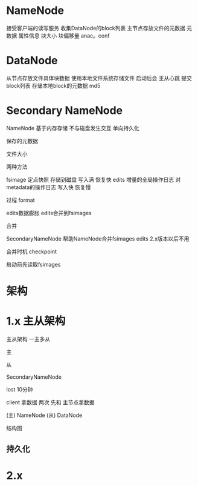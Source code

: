 


# NameNode

接受客户端的读写服务
收集DataNode的block列表
主节点存放文件的元数据 
元数据 属性信息 块大小 块偏移量  anac。conf

# DataNode

从节点存放文件具体块数据
使用本地文件系统存储文件
启动后会 主从心跳 提交block列表
存储本地block的元数据  md5 

# Secondary NameNode

NameNode 基于内存存储  不与磁盘发生交互
单向持久化

保存的元数据

文件大小 

两种方法

  fsimage
    定点快照 存储到磁盘  写入满 恢复快
  edits
    增量的全局操作日志   对metadata的操作日志  写入快 恢复慢
  
  过程 format
  
  edits数据膨胀 edits合并到fsimages
  
  合并
  
  SecondaryNameNode
  帮助NameNode合并fsimages edits
  2.x版本以后不用
  
  合并时机
  checkpoint 
  
  启动前先读取fsimages
 
 
 
 




# 架构

# 1.x 主从架构 
主从架构 一主多从

主


从



SecondaryNameNode



lost 
10分钟

client 拿数据 两次  先和 主节点拿数据  

(主) NameNode 
(从) DataNode

结构图

## 持久化


 
 
 
# 2.x 
